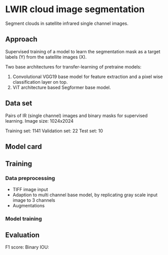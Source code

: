 # LWIR cloud image segmentation 

Segment clouds in satellite infrared single channel images.

## Approach 
Supervised training of a model to learn the segmentation mask as a target labels (Y) from the satellite images (X).

Two base architectures for transfer-learning of pretraine models: 

1) Convolutional VGG19 base model for feature extraction and a pixel wise classification layer on top. 
2) ViT architecture based Segformer base model. 

## Data set 
Pairs of IR (single channel) images and binary masks for supervised learning. 
Image size: 1024x2024 

Training set: 1141 
Validation set: 22
Test set: 10

## Model card 

## Training 

### Data preprocessing 
- TIFF image input
- Adaption to multi channel base model, by replicating gray scale input image to 3 channels  
- Augmentations 

### Model training  


## Evaluation  
F1 score: 
Binary IOU: 

